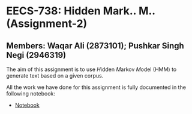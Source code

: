 # EECS-738: Hidden Mark.. M.. (Assignment-2)
__Members: Waqar Ali (2873101); Pushkar Singh Negi (2946319)__
---
The aim of this assignment is to use *H*idden *M*arkov *M*odel (HMM) to generate
text based on a given corpus.

All the work we have done for this assignment is fully documented in the
following notebook:
  - [Notebook](notebooks/Markov.ipynb)
